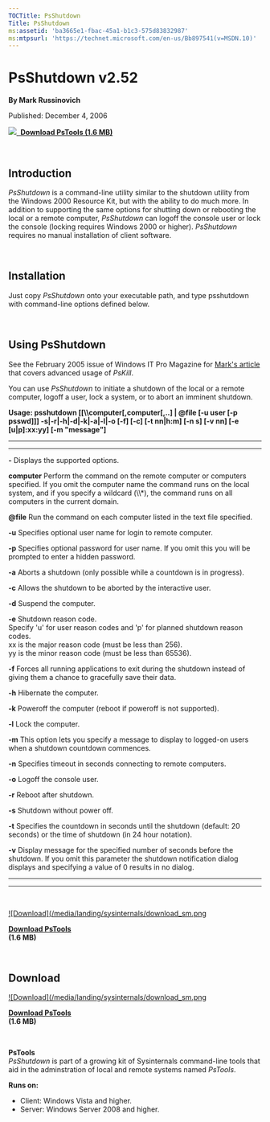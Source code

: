 ```yaml
--- 
TOCTitle: PsShutdown
Title: PsShutdown
ms:assetid: 'ba3665e1-fbac-45a1-b1c3-575d83832987'
ms:mtpsurl: 'https://technet.microsoft.com/en-us/Bb897541(v=MSDN.10)'
---
```


PsShutdown v2.52
================

**By Mark Russinovich**

Published: December 4, 2006

[![](/media/landing/sysinternals/download_sm.png)
 **Download PsTools (1.6
MB)**](https://download.sysinternals.com/files/pstools.zip)

 


## Introduction

*PsShutdown* is a command-line utility similar to the shutdown utility
from the Windows 2000 Resource Kit, but with the ability to do much
more. In addition to supporting the same options for shutting down or
rebooting the local or a remote computer, *PsShutdown* can logoff the
console user or lock the console (locking requires Windows 2000 or
higher). *PsShutdown* requires no manual installation of client
software.

 

## Installation

Just copy *PsShutdown* onto your executable path, and type psshutdown
with command-line options defined below.

 

## Using PsShutdown

See the February 2005 issue of Windows IT Pro Magazine for [Mark's
article](http://www.windowsitpro.com/article/articleid/44973/44973.html)
that covers advanced usage of *PsKill*.

You can use *PsShutdown* to initiate a shutdown of the local or a remote
computer, logoff a user, lock a system, or to abort an imminent
shutdown.

**Usage: psshutdown \[\[\\\\computer\[,computer\[,..\] | @file \[-u user
\[-p psswd\]\]\] -s|-r|-h|-d|-k|-a|-l|-o \[-f\] \[-c\] \[-t nn|h:m\]
\[-n s\] \[-v nn\] \[-e \[u|p\]:xx:yy\] \[-m "message"\]**

 
-------------- 
-----------------------------------------------------------------------------------------------------------------------------------------------------------------------------------------------------------------------------------------
  **-**          Displays the supported options.

  **computer**   Perform the command on the remote computer or computers specified. If you omit the computer name the command runs on the local system, and if you specify a wildcard (\\\\\*), the command runs on all computers in the current domain.

  **@file**      Run the command on each computer listed in the text file specified.

  **-u**         Specifies optional user name for login to remote computer.

  **-p**         Specifies optional password for user name. If you omit this you will be prompted to enter a hidden password.

  **-a**         Aborts a shutdown (only possible while a countdown is in progress).

  **-c**         Allows the shutdown to be aborted by the interactive user.

  **-d**         Suspend the computer.

  **-e**         Shutdown reason code.  
                 Specify 'u' for user reason codes and 'p' for planned shutdown reason codes.  
                 xx is the major reason code (must be less than 256).  
                 yy is the minor reason code (must be less than 65536).

  **-f**         Forces all running applications to exit during the shutdown instead of giving them a chance to gracefully save their data.

  **-h**         Hibernate the computer.

  **-k**         Poweroff the computer (reboot if poweroff is not supported).

  **-l**         Lock the computer.

  **-m**         This option lets you specify a message to display to logged-on users when a shutdown countdown commences.

  **-n**         Specifies timeout in seconds connecting to remote computers.

  **-o**         Logoff the console user.

  **-r**         Reboot after shutdown.

  **-s**         Shutdown without power off.

  **-t**         Specifies the countdown in seconds until the shutdown (default: 20 seconds) or the time of shutdown (in 24 hour notation).

  **-v**         Display message for the specified number of seconds before the shutdown. If you omit this parameter the shutdown notification dialog displays and specifying a value of 0 results in no dialog.
 
-------------- 
-----------------------------------------------------------------------------------------------------------------------------------------------------------------------------------------------------------------------------------------

 

[![Download](/media/landing/sysinternals/download_sm.png
](https://download.sysinternals.com/files/pstools.zip)

[**Download PsTools**  
](https://download.sysinternals.com/files/pstools.zip)**(1.6 MB)**

 


<div class="RightAdRail">

<div>


## Download

  

[![Download](/media/landing/sysinternals/download_sm.png
](https://download.sysinternals.com/files/pstools.zip)

[**Download PsTools**  
](https://download.sysinternals.com/files/pstools.zip)**(1.6 MB)**

 

**PsTools**  
*PsShutdown* is part of a growing kit of Sysinternals command-line tools
that aid in the adminstration of local and remote systems named
*PsTools*.

**Runs on:**

-   Client: Windows Vista and higher.
-   Server: Windows Server 2008 and higher.




